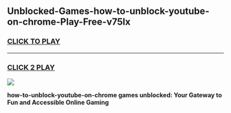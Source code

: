 
## Unblocked-Games-how-to-unblock-youtube-on-chrome-Play-Free-v75lx
<h3>
<a href="https://premium76.site?title=how-to-unblock-youtube-on-chrome&ref=21A">CLICK TO PLAY</a></h3>
<hr>

<h3>
<a href="https://premium76.site?title=how-to-unblock-youtube-on-chrome&ref=21A">CLICK 2 PLAY</a>
  
</h3>

<a href="https://premium76.site?title=how-to-unblock-youtube-on-chrome&ref=21A"><img src="https://clearcache.store/games.png"></a>


**how-to-unblock-youtube-on-chrome games unblocked: Your Gateway to Fun and Accessible Online Gaming**
